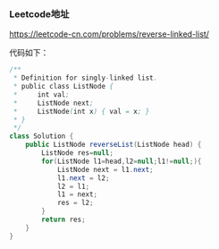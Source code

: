 ### Leetcode地址

https://leetcode-cn.com/problems/reverse-linked-list/

代码如下：

```java
/**
 * Definition for singly-linked list.
 * public class ListNode {
 *     int val;
 *     ListNode next;
 *     ListNode(int x) { val = x; }
 * }
 */
class Solution {
    public ListNode reverseList(ListNode head) {
        ListNode res=null;
        for(ListNode l1=head,l2=null;l1!=null;){
            ListNode next = l1.next;
            l1.next = l2;
            l2 = l1;
            l1 = next;
            res = l2;
        }
        return res;
    }
}
```

